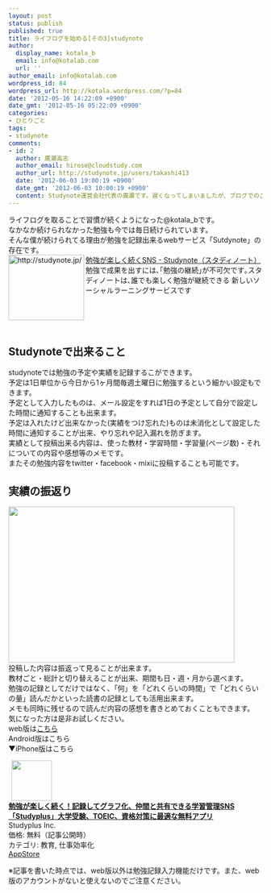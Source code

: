 ```yaml
---
layout: post
status: publish
published: true
title: ライフログを始める[その3]studynote
author:
  display_name: kotala_b
  email: info@kotalab.com
  url: ''
author_email: info@kotalab.com
wordpress_id: 84
wordpress_url: http://kotala.wordpress.com/?p=84
date: '2012-05-16 14:22:09 +0900'
date_gmt: '2012-05-16 05:22:09 +0900'
categories:
- ひとりごと
tags:
- studynote
comments:
- id: 2
  author: 廣瀬高志
  author_email: hirose@cloudstudy.com
  author_url: http://studynote.jp/users/takashi413
  date: '2012-06-03 19:00:19 +0900'
  date_gmt: '2012-06-03 10:00:19 +0900'
  content: Studynote運営会社代表の廣瀬です。遅くなってしまいましたが、ブログでのご紹介、ありがとうございます！フル機能版のiPhone・Androidアプリのリリースなど、よりよいサービスにバージョンアップしていきますので、今後ともよろしくお願いします！
---
```

<p>ライフログを取ることで習慣が続くようになった@kotala_bです。<br />
なかなか続けられなかった勉強も今では毎日続けられています。<br />
そんな僕が続けられてる理由が勉強を記録出来るwebサービス「Sutdynote」の存在です。<br />
<a href="http://studynote.jp/" target="_blank"><img title="勉強が楽しく続くSNS - Studynote（スタディノート）" src="http://capture.heartrails.com/150x130/shadow?http://studynote.jp/" alt="http://studynote.jp/" width="150" height="130" align="left" /></a><a href="http://studynote.jp/" target="_blank">勉強が楽しく続くSNS - Studynote（スタディノート）</a><br />
勉強で成果を出すには､｢勉強の継続｣が不可欠です｡スタディノートは､誰でも楽しく勉強が継続できる 新しいソーシャルラーニングサービスです<br />
<br style="clear:both;" /><br />
<!--more--></p>
<h2>Studynoteで出来ること</h2>
<p>studynoteでは勉強の予定や実績を記録するこができます。<br />
予定は1日単位から今日から1ヶ月間毎週土曜日に勉強するという細かい設定もできます。<br />
予定として入力したものは、メール設定をすれば1日の予定として自分で設定した時間に通知することも出来ます。<br />
予定は入れたけど出来なかった(実績をつけ忘れた)ものは未消化として設定した時間に通知することが出来、やり忘れや記入漏れを防ぎます。<br />
実績として投稿出来る内容は、使った教材・学習時間・学習量(ページ数)・それについての内容や感想等のメモです。<br />
またその勉強内容をtwitter・facebook・mixiに投稿することも可能です。</p>
<h2>実績の振返り</h2>
<p><a href="http://kotalab.com/wp-content/uploads/studynote.jpg" target="_blank"><img src="http://kotalab.com/wp-content/uploads/studynote.jpg" alt="" title="studynote" width="448" height="310" class="alignnone size-full wp-image-1116" /></a><br />
投稿した内容は振返って見ることが出来ます。<br />
教材ごと・総計と切り替えることが出来、期間も日・週・月から選べます。<br />
勉強の記録としてだけではなく、「何」を「どれくらいの時間」で「どれくらいの量」読んだかといった読書の記録としても活用出来ます。<br />
メモも同時に残せるので読んだ内容の感想を書きとめておくこともできます。<br />
気になった方は是非お試しください。<br />
web版は<a title="勉強が楽しく続くSNS &ndash; Studynote（スタディノート）" href="http://studynote.jp" target="_blank">こちら</a><br />
Android版は<span class="removed_link" title="https://play.google.com/store/apps/details?id=com.cloudstudy.studynote.android">こちら</span><br />
▼iPhone版はこちら</p>
<div class="applink">
<div class="applinkimg"><a href="https://itunes.apple.com/jp/app/mian-qiangga-leshiku-xuku!/id505410049?mt=8&uo=4&at=10l4yU" rel="nofollow" target="_blank"><img hspace="6" src="http://a132.phobos.apple.com/us/r30/Purple4/v4/81/f5/c4/81f5c471-8ac4-3cd9-b779-bfd6655fe2f8/mzl.bsfwutxx.png" width="80" /></a></div>
<div class="applinktext">
<div class="applinktitle"><strong><a href="https://itunes.apple.com/jp/app/mian-qiangga-leshiku-xuku!/id505410049?mt=8&uo=4&at=10l4yU" rel="nofollow" target="_blank">勉強が楽しく続く！記録してグラフ化、仲間と共有できる学習管理SNS「Studyplus」大学受験、TOEIC、資格対策に最適な無料アプリ</a></strong></div>
<div class="applinkinfo">Studyplus Inc.</div>
<div class="applinkinfo">価格: 無料（記事公開時）</div>
<div class="applinkinfo">カテゴリ: 教育, 仕事効率化</div>
</div>
<div class="clear"></div>
<div class="appstorelink"><a href="https://itunes.apple.com/jp/app/mian-qiangga-leshiku-xuku!/id505410049?mt=8&uo=4&at=10l4yU" rel="nofollow" target="_blank">AppStore</a></div>
</div>
<p>※記事を書いた時点では、web版以外は勉強記録入力機能だけです。また、web版のアカウントがないと使えないのでご注意ください。</p>
